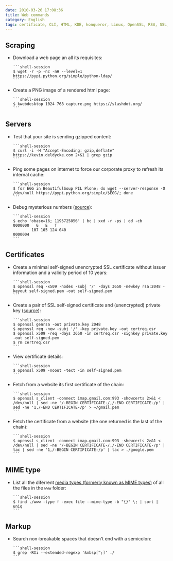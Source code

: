 ```yaml
---
date: 2010-03-26 17:08:36
title: Web commands
category: English
tags: certificate, CLI, HTML, KDE, konqueror, Linux, OpenSSL, RSA, SSL, wget, x509, Regular expression, MIME type, Media Type
---
```



## Scraping

  * Download a web page an all its requisites:

        ```shell-session
        $ wget -r -p -nc -nH --level=1 https://pypi.python.org/simple/python-ldap/
        ```

  * Create a PNG image of a rendered html page:

        ```shell-session
        $ kwebdesktop 1024 768 capture.png https://slashdot.org/
        ```


## Servers

  * Test that your site is sending gzipped content:

        ```shell-session
        $ curl -i -H "Accept-Encoding: gzip,deflate" https://kevin.deldycke.com 2>&1 | grep gzip
        ```

  * Ping some pages on internet to force our corporate proxy to refresh its internal cache:

        ```shell-session
        $ for EGG in BeautifulSoup PIL Plone; do wget --server-response -O /dev/null https://pypi.python.org/simple/$EGG/; done
        ```

  * Debug mysterious numbers ([source](https://news.ycombinator.com/item?id=22037088)):

        ```shell-session
        $ echo 'obase=16; 1195725856' | bc | xxd -r -ps | od -cb
        0000000   G   E   T
                107 105 124 040
        0000004
        ```


## Certificates

  * Create a minimal self-signed unencrypted SSL certificate without issuer information and a validity period of 10 years:

        ```shell-session
        $ openssl req -x509 -nodes -subj '/' -days 3650 -newkey rsa:2048 -keyout self-signed.pem -out self-signed.pem
        ```

  * Create a pair of SSL self-signed certificate and (unencrypted) private key ([source](https://devsec.org/info/ssl-cert.html)):

        ```shell-session
        $ openssl genrsa -out private.key 2048
        $ openssl req -new -subj '/' -key private.key -out certreq.csr
        $ openssl x509 -req -days 3650 -in certreq.csr -signkey private.key -out self-signed.pem
        $ rm certreq.csr
        ```

  * View certificate details:

        ```shell-session
        $ openssl x509 -noout -text -in self-signed.pem
        ```

  * Fetch from a website its first certificate of the chain:

        ```shell-session
        $ openssl s_client -connect imap.gmail.com:993 -showcerts 2>&1 < /dev/null | sed -ne '/-BEGIN CERTIFICATE-/,/-END CERTIFICATE-/p' | sed -ne '1,/-END CERTIFICATE-/p' > ~/gmail.pem
        ```

  * Fetch the certificate from a website (the one returned is the last of the chain):

        ```shell-session
        $ openssl s_client -connect imap.gmail.com:993 -showcerts 2>&1 < /dev/null | sed -ne '/-BEGIN CERTIFICATE-/,/-END CERTIFICATE-/p' | tac | sed -ne '1,/-BEGIN CERTIFICATE-/p' | tac > ./google.pem
        ```


## MIME type

  * List all the diferrent [media types (formerly known as MIME types)](https://www.iana.org/assignments/media-types/media-types.xhtml) of all the files in the `www` folder:

        ```shell-session
        $ find ./www -type f -exec file --mime-type -b "{}" \; | sort | uniq
        ```


## Markup

  * Search non-breakable spaces that doesn't end with a semicolon:

        ```shell-session
        $ grep -RIi --extended-regexp '&nbsp[^;]' ./
        ```
